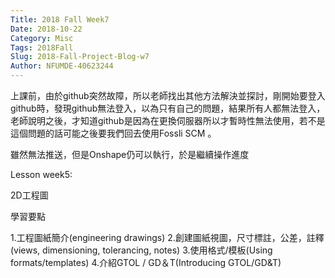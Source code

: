 ```yaml
---
Title: 2018 Fall Week7
Date: 2018-10-22
Category: Misc
Tags: 2018Fall
Slug: 2018-Fall-Project-Blog-w7
Author: NFUMDE-40623244
---
```


<!-- PELICAN_END_SUMMARY -->

上課前，由於github突然故障，所以老師找出其他方法解決並探討，剛開始要登入github時，發現github無法登入，以為只有自己的問題，結果所有人都無法登入，老師說明之後，才知道github是因為在更換伺服器所以才暫時性無法使用，若不是這個問題的話可能之後要我們回去使用Fossli SCM 。

雖然無法推送，但是Onshape仍可以執行，於是繼續操作進度

Lesson week5:

2D工程圖

學習要點

1.工程圖紙簡介(engineering drawings)
2.創建圖紙視圖，尺寸標註，公差，註釋(views, dimensioning, tolerancing, notes)
3.使用格式/模板(Using formats/templates)
4.介紹GTOL / GD＆T(Introducing GTOL/GD&T)